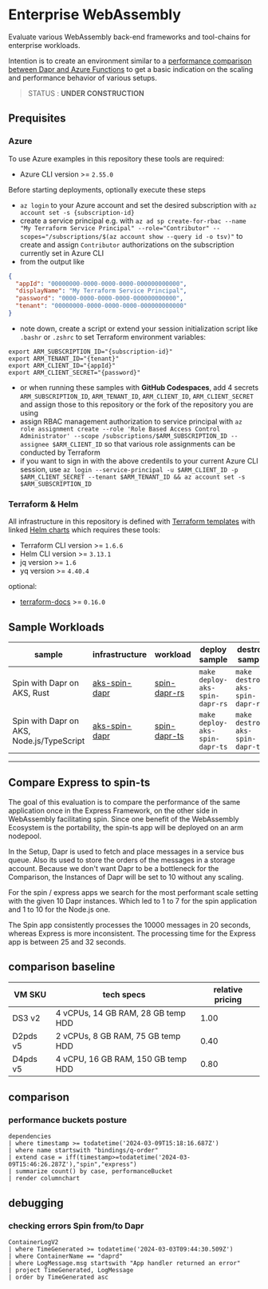 # Enterprise WebAssembly

Evaluate various WebAssembly back-end frameworks and tool-chains for enterprise workloads.

Intention is to create an environment similar to a [performance comparison between Dapr and Azure Functions](https://dev.to/kaiwalter/comparing-azure-functions-vs-dapr-on-azure-container-apps-2noh) to get a basic indication on the scaling and performance behavior of various setups.

> STATUS : **UNDER CONSTRUCTION**

## Prequisites

### Azure

To use Azure examples in this repository these tools are required:

- Azure CLI version >= `2.55.0`

Before starting deployments, optionally execute these steps

- `az login` to your Azure account and set the desired subscription with `az account set -s {subscription-id}`
- create a service principal e.g. with `az ad sp create-for-rbac --name "My Terraform Service Principal" --role="Contributor" --scopes="/subscriptions/$(az account show --query id -o tsv)"` to create and assign `Contributor` authorizations on the subscription currently set in Azure CLI
- from the output like

```json
{
  "appId": "00000000-0000-0000-0000-000000000000",
  "displayName": "My Terraform Service Principal",
  "password": "0000-0000-0000-0000-000000000000",
  "tenant": "00000000-0000-0000-0000-000000000000"
}
```

- note down, create a script or extend your session initialization script like `.bashr` or `.zshrc` to set Terraform environment variables:

```shell
export ARM_SUBSCRIPTION_ID="{subscription-id}"
export ARM_TENANT_ID="{tenant}"
export ARM_CLIENT_ID="{appId}"
export ARM_CLIENT_SECRET="{password}"
```

- or when running these samples with **GitHub Codespaces**, add 4 secrets `ARM_SUBSCRIPTION_ID`, `ARM_TENANT_ID`, `ARM_CLIENT_ID`, `ARM_CLIENT_SECRET` and assign those to this repository or the fork of the repository you are using
- assign RBAC management authorization to service principal with `az role assignment create --role 'Role Based Access Control Administrator' --scope /subscriptions/$ARM_SUBSCRIPTION_ID --assignee $ARM_CLIENT_ID` so that various role assignments can be conducted by Terraform
- if you want to sign in with the above credentils to your current Azure CLI session, use `az login --service-principal -u $ARM_CLIENT_ID -p $ARM_CLIENT_SECRET --tenant $ARM_TENANT_ID && az account set -s $ARM_SUBSCRIPTION_ID`

### Terraform & Helm

All infrastructure in this repository is defined with [Terraform templates](https://www.terraform.io/) with linked [Helm charts](https://helm.sh/) which requires these tools:

- Terraform CLI version >= `1.6.6`
- Helm CLI version >= `3.13.1`
- jq version >= `1.6`
- yq version >= `4.40.4`

optional:

- [terraform-docs](https://terraform-docs.io/user-guide/installation/) >= `0.16.0`

## Sample Workloads

| sample                                    | infrastructure                                   | workload                                         | deploy sample                  | destroy sample                  |
| ----------------------------------------- | ------------------------------------------------ | ------------------------------------------------ | ------------------------------ | ------------------------------- |
| Spin with Dapr on AKS, Rust               | [aks-spin-dapr](./infra/aks-spin-dapr/README.md) | [spin-dapr-rs](./samples/spin-dapr-rs/README.md) | `make deploy-aks-spin-dapr-rs` | `make destroy-aks-spin-dapr-rs` |
| Spin with Dapr on AKS, Node.js/TypeScript | [aks-spin-dapr](./infra/aks-spin-dapr/README.md) | [spin-dapr-ts](./samples/spin-dapr-ts/README.md) | `make deploy-aks-spin-dapr-ts` | `make destroy-aks-spin-dapr-ts` |

---

## Compare Express to spin-ts

The goal of this evaluation is to compare the performance of the same application once in the Express Framework, on the other side in WebAssembly facilitating spin. Since one benefit of the WebAssembly Ecosystem is the portability, the spin-ts app will be deployed on an arm nodepool.

In the Setup, Dapr is used to fetch and place messages in a service bus queue. Also its used to store the orders of the messages in a storage account. Because we don't want Dapr to be a bottleneck for the Comparison, the Instances of Dapr will be set to 10 without any scaling.

For the spin / express apps we search for the most performant scale setting with the given 10 Dapr instances. Which led to 1 to 7 for the spin application and 1 to 10 for the Node.js one.

The Spin app consistently processes the 10000 messages in 20 seconds, whereas Express is more inconsistent. The processing time for the Express app is between 25 and 32 seconds.

## comparison baseline

| VM SKU   | tech specs                         | relative pricing |
| -------- | ---------------------------------- | ---------------- |
| DS3 v2   | 4 vCPUs, 14 GB RAM, 28 GB temp HDD | 1.00             |
| D2pds v5 | 2 vCPUs, 8 GB RAM, 75 GB temp HDD  | 0.40             |
| D4pds v5 | 4 vCPU, 16 GB RAM, 150 GB temp HDD | 0.80             |

## comparison

### performance buckets posture

```
dependencies
| where timestamp >= todatetime('2024-03-09T15:18:16.687Z')
| where name startswith "bindings/q-order"
| extend case = iff(timestamp>=todatetime('2024-03-09T15:46:26.287Z'),"spin","express")
| summarize count() by case, performanceBucket
| render columnchart
```

## debugging

### checking errors Spin from/to Dapr

```kusto
ContainerLogV2
| where TimeGenerated >= todatetime('2024-03-03T09:44:30.509Z')
| where ContainerName == "daprd"
| where LogMessage.msg startswith "App handler returned an error"
| project TimeGenerated, LogMessage
| order by TimeGenerated asc
```
